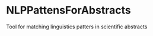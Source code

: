 NLPPattensForAbstracts
======================

Tool for matching linguistics patters in scientific abstracts
